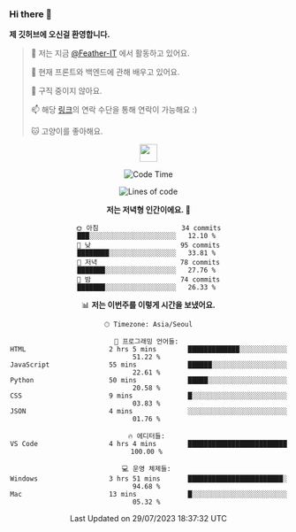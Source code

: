 ### Hi there 👋

**제 깃허브에 오신걸 환영합니다.**
 > 🔭 저는 지금 [@Feather-IT](https://www.github.com/Feather-IT) 에서 활동하고 있어요.
> 
 >  🌱 현재 프론트와 백엔드에 관해 배우고 있어요.
> 
 >  🚫 구직 중이지 않아요.
> 
 > 📫 해당 [링크](https://litt.ly/wh3nilvyou)의 연락 수단을 통해 연락이 가능해요 :)
>
 > 🐱 고양이를 좋아해요.

<div align="center"> 
 <a href="https://litt.ly/wh3nilvyou">
    <img src="https://github.githubassets.com/images/mona-loading-default.gif" width="32" />
 </a>

<!--START_SECTION:waka-->
![Code Time](http://img.shields.io/badge/Code%20Time-17%20hrs%2030%20mins-blue)

![Lines of code](https://img.shields.io/badge/%EC%A0%80%EB%8A%94%20%EC%97%AC%ED%83%9C%EA%B9%8C%EC%A7%80%20-367.6%20thousand%20%EC%A4%84%EC%9D%98%20%EC%BD%94%EB%93%9C%EB%A5%BC%20%EC%9E%91%EC%84%B1%ED%96%88%EC%96%B4%EC%9A%94.-blue)

**저는 저녁형 인간이에요. 🦉** 

```text
🌞 아침                     34 commits          ███░░░░░░░░░░░░░░░░░░░░░░   12.10 % 
🌆 낮　                     95 commits          ████████░░░░░░░░░░░░░░░░░   33.81 % 
🌃 저녁                     78 commits          ███████░░░░░░░░░░░░░░░░░░   27.76 % 
🌙 밤　                     74 commits          ███████░░░░░░░░░░░░░░░░░░   26.33 % 
```


📊 **저는 이번주를 이렇게 시간을 보냈어요.** 

```text
🕑︎ Timezone: Asia/Seoul

💬 프로그래밍 언어들: 
HTML                     2 hrs 5 mins        █████████████░░░░░░░░░░░░   51.22 % 
JavaScript               55 mins             ██████░░░░░░░░░░░░░░░░░░░   22.61 % 
Python                   50 mins             █████░░░░░░░░░░░░░░░░░░░░   20.58 % 
CSS                      9 mins              █░░░░░░░░░░░░░░░░░░░░░░░░   03.83 % 
JSON                     4 mins              ░░░░░░░░░░░░░░░░░░░░░░░░░   01.76 % 

🔥 에디터들: 
VS Code                  4 hrs 4 mins        █████████████████████████   100.00 % 

💻 운영 체제들: 
Windows                  3 hrs 51 mins       ████████████████████████░   94.68 % 
Mac                      13 mins             █░░░░░░░░░░░░░░░░░░░░░░░░   05.32 % 
```


 Last Updated on 29/07/2023 18:37:32 UTC
<!--END_SECTION:waka-->
</div>


